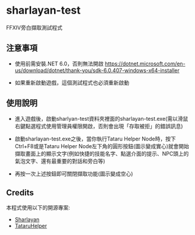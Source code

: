 # sharlayan-test
FFXIV旁白擷取測試程式

## 注意事項
- 使用前需安裝.NET 6.0，否則無法開啟
https://dotnet.microsoft.com/en-us/download/dotnet/thank-you/sdk-6.0.407-windows-x64-installer

- 如果重新啟動遊戲，這個測試程式也必須重新啟動

## 使用說明
- 進入遊戲後，啟動sharlyan-test資料夾裡面的sharlayan-test.exe(需以滑鼠右鍵點選程式使用管理員權限開啟，否則會出現「存取被拒」的錯誤訊息)

- 啟動sharlayan-test.exe之後，當你執行Tataru Helper Node時，按下Ctrl+F8或是Tataru Helper Node左下角的圓形按鈕(圖示變成實心)就會開始擷取畫面上的顯示文字(例如快捷的技能名字、點選介面的提示、NPC頭上的氣泡文字、還有最重要的對話和旁白等)

- 再按一次上述按鈕即可關閉擷取功能(圖示變成空心)

## Credits
本程式使用以下的開源專案:
* [Sharlayan](https://github.com/FFXIVAPP/sharlayan)
* [TataruHelper](https://github.com/NightlyRevenger/TataruHelper)  